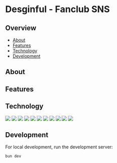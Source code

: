 # Desginful - Fanclub SNS

## Overview

- [About](#About)
- [Features](#Features)
- [Technology](#Technology)
- [Development](#Development)

## About

## Features

## Technology

<p style="display: inline">
    <!-- Frontend -->
    <img src="https://img.shields.io/badge/-next.js-000000.svg?logo=next.js&style=for-the-badge">
    <img src="https://img.shields.io/badge/-react-61DAFB.svg?logo=react&style=for-the-badge">
    <img src="https://img.shields.io/badge/-typescript-3178C6.svg?logo=typescript&style=for-the-badge">
    <img src="https://img.shields.io/badge/-tailwindcss-06B6D4.svg?logo=tailwindcss&style=for-the-badge&logoColor=white">
    <img src="https://img.shields.io/badge/-shadcnui-000000.svg?logo=shadcnui&style=for-the-badge">
    <!-- Saas -->
    <img src="https://img.shields.io/badge/-stripe-008CDD.svg?logo=stripe&style=for-the-badge&logoColor=white">
    <img src="https://img.shields.io/badge/-clerk-6C47FF.svg?logo=clerk&style=for-the-badge">
    <img src="https://img.shields.io/badge/-sentry-362D59.svg?logo=sentry&style=for-the-badge">
    <img src="https://img.shields.io/badge/-novu-000000.svg?logo=novu&style=for-the-badge">
    <!-- Infrastructure -->
    <img src="https://img.shields.io/badge/-githubactions-2088FF.svg?logo=github-actions&style=for-the-badge&logoColor=white">
    <img src="https://img.shields.io/badge/-awsamplify-232F3E.svg?logo=awsamplify&style=for-the-badge">
</p>

## Development

For local development, run the development server:

```bash
bun dev
```
